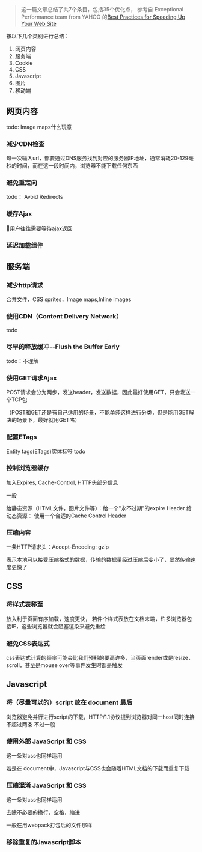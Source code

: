 > 这一篇文章总结了共7个条目，包括35个优化点，
> 参考自 Exceptional Performance team from YAHOO 的[Best Practices for Speeding Up Your Web Site](https://developer.yahoo.com/performance/rules.html)

按以下几个类别进行总结：
1. 网页内容
2. 服务端
3. Cookie
4. CSS
5. Javascript
6. 图片
7. 移动端

## 网页内容

todo: Image maps什么玩意

### 减少CDN检查

每一次输入url，都要通过DNS服务找到对应的服务器IP地址，通常消耗20-129毫秒的时间，而在这一段时间内，浏览器不能下载任何东西

### 避免重定向

todo： Avoid Redirects

### 缓存Ajax

用户往往需要等待ajax返回

### 延迟加载组件



## 服务端

### 减少http请求
合并文件，CSS sprites，Image maps,Inline images

### 使用CDN（Content Delivery Network）

todo

### 尽早的释放缓冲--Flush the Buffer Early

todo：不理解

### 使用GET请求Ajax

POST请求会分为两步，发送header，发送数据，因此最好使用GET，只会发送一个TCP包

（POST和GET还是有自己适用的场景，不能单纯这样进行分类，但是能用GET解决的场景下，最好就用GET咯）

### 配置ETags

Entity tags(ETags)实体标签 todo

### 控制浏览器缓存
加入Expires, Cache-Control, HTTP头部分信息

一般

给静态资源（HTML文件，图片文件等）：给一个"永不过期"的expire Header
给动态资源： 使用一个合适的Cache Control Header

### 压缩内容
一条HTTP请求头：Accept-Encoding: gzip

表示本地可以接受压缩格式的数据，传输的数据量经过压缩后变小了，显然传输速度更快了

## CSS

### 将样式表移至<head>

放入<head>利于页面有序加载，速度更快，
若件个样式表放在文档末端，许多浏览器包括IE，这些浏览器就会阻塞渲染来避免重绘

### 避免CSS表达式

css表达式计算的频率可能会比我们预料的要高许多，当页面render或是resize，scroll，甚至是mouse over等事件发生时都是触发

## Javascript

### 将（尽量可以的）script 放在 document 最后

浏览器避免并行进行script的下载，HTTP/1.1协议提到浏览器对同一host同时连接不超过两条
不过一般

### 使用外部 JavaScript 和 CSS

这一条对css也同样适用

若是在 document中，Javascript与CSS也会随着HTML文档的下载而重复下载

### 压缩混淆 JavaScript 和 CSS

这一条对css也同样适用

去除不必要的换行，空格，缩进

一般在用webpack打包后的文件那样

### 移除重复的Javascript脚本





